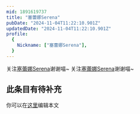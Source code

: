 ```yaml
---
mid: 1891619737
title: "塞蕾娜Serena"
pubDate: "2024-11-04T11:22:10.901Z"
updatedDate: "2024-11-04T11:22:10.901Z"
profile:
  {
    Nickname: ["塞蕾娜Serena"],
  }
---
```


关注[塞蕾娜Serena](https://space.bilibili.com/1891619737)谢谢喵~ 关注[塞蕾娜Serena](https://space.bilibili.com/1891619737)谢谢喵~

## 此条目有待补充
你可以在[这里](https://github.com/Yuhanawa/VTuber.ICU-Content/edit/master/v/塞蕾娜Serena/index.md)编辑本文
